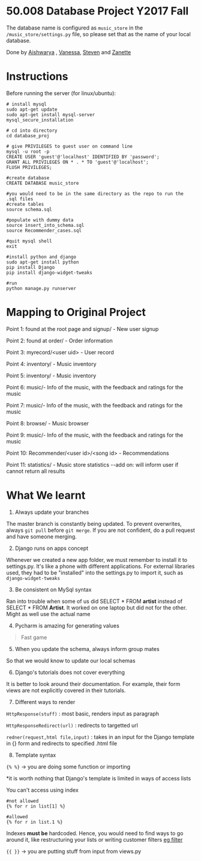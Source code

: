 # 50.008 Database Project Y2017 Fall

The database name is configured as `music_store` in the `/music_store/settings.py` file, so please set that as the name of your local database.

Done by [Aishwarya](https://github.com/aishwaryaprabhat) , [Vanessa](https://github.com/vanJargon), [Steven](https://github.com/kong-artist) and [Zanette](https://github.com/purplxholic)

# Instructions
Before running the server (for linux/ubuntu):
```
# install mysql
sudo apt-get update
sudo apt-get install mysql-server
mysql_secure_installation

# cd into directory
cd database_proj

# give PRIVILEGES to guest user on command line
mysql -u root -p
CREATE USER 'guest'@'localhost' IDENTIFIED BY 'password';
GRANT ALL PRIVILEGES ON * . * TO 'guest'@'localhost';
FLUSH PRIVILEGES;

#create database
CREATE DATABASE music_store

#you would need to be in the same directory as the repo to run the .sql files
#create tables
source schema.sql

#populate with dummy data
source insert_into_schema.sql
source Recommender_cases.sql

#quit mysql shell
exit

#install python and django
sudo apt-get install python
pip install Django
pip install django-widget-tweaks

#run
python manage.py runserver

```

# Mapping to Original Project

Point 1: found at the root page and signup/ - New user signup <br>

Point 2: found at order/ - Order information

Point 3: myrecord/\<user uid\> - User record

Point 4: inventory/ - Music inventory <br>

Point 5: inventory/ - Music inventory <br>

Point 6: music/- Info of the music, with the feedback and ratings for the music

Point 7: music/- Info of the music, with the feedback and ratings for the music

Point 8:  browse/ - Music browser

Point 9: music/- Info of the music, with the feedback and ratings for the music

Point 10: Recommender/\<user id\>/\<song id\> - Recommendations

Point 11: statistics/ - Music store statistics
--add on: will inform user if cannot return all results

# What We learnt
1. Always update your branches

The master branch is constantly being updated. To prevent overwrites, always ```git pull``` before ```git merge```. If you are not confident, do a pull request and have someone merging.

2. Django runs on apps concept

Whenever we created a new app folder, we must remember to install it to settings.py. It's like a phone with different applications. For external libraries used, they had to be "installed" into the settings.py to import it, such as ```django-widget-tweaks```

3. Be consistent on MySql syntax

Ran into trouble when some of us did SELECT * FROM **artist** instead of SELECT * FROM **Artist**. It worked on one laptop but did not for the other. Might as well use the actual name

4. Pycharm is amazing for generating values
> Fast game

5. When you update the schema, always inform group mates

So that we would know to update our local schemas

6. Django's tutorials does not cover everything

It is better to look around their documentation. For example, their form views are not explicitly covered in their tutorials.

7. Different ways to render

```HttpResponse(stuff)``` : most basic, renders input as paragraph

```HttpResponseRedirect(url)``` : redirects to targetted url

```redner(request,html file,input)``` : takes in an input for the Django template in {} form and redirects to specified .html file

8. Template syntax

```{% %}``` -> you are doing some function or importing

*it is worth nothing that Django's template is limited in ways of access lists

You can't access using index
```
#not allowed
{% for r in list[1] %}

#allowed
{% for r in list.1 %}
```
Indexes **must be** hardcoded. Hence, you would need to find ways to go around it, like restructuring your lists or writing customer filters [eg filter](https://djangosnippets.org/snippets/2740/)

```{{ }}``` -> you are putting stuff from input from views.py
